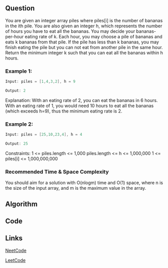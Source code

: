 ## Question
You are given an integer array piles where piles[i] is the number of bananas in the ith pile. You are also given an integer h, which represents the number of hours you have to eat all the bananas.
You may decide your bananas-per-hour eating rate of k. Each hour, you may choose a pile of bananas and eats k bananas from that pile. If the pile has less than k bananas, you may finish eating the pile but you can not eat from another pile in the same hour.
Return the minimum integer k such that you can eat all the bananas within h hours.
### Example 1:


```java
Input: piles = [1,4,3,2], h = 9

Output: 2

```
Explanation: With an eating rate of 2, you can eat the bananas in 6 hours. With an eating rate of 1, you would need 10 hours to eat all the bananas (which exceeds h=9), thus the minimum eating rate is 2.
### Example 2:


```java
Input: piles = [25,10,23,4], h = 4

Output: 25

```
Constraints:
1 <= piles.length <= 1,000
piles.length <= h <= 1,000,000
1 <= piles[i] <= 1,000,000,000


### Recommended Time & Space Complexity

You should aim for a solution with O(nlogm) time and O(1) space, where n is the size of the input array, and m is the maximum value in the array.







## Algorithm

## Code

## Links

[NeetCode](https://neetcode.io/problems/eating-bananas)

[LeetCode](https://leetcode.com/problems/eating-bananas)
